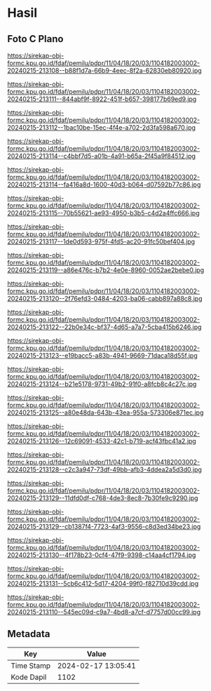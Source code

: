 # Hasil

## Foto C Plano

https://sirekap-obj-formc.kpu.go.id/fdaf/pemilu/pdpr/11/04/18/20/03/1104182003002-20240215-213108--b88f1d7a-66b9-4eec-8f2a-62830eb80920.jpg

https://sirekap-obj-formc.kpu.go.id/fdaf/pemilu/pdpr/11/04/18/20/03/1104182003002-20240215-213111--844abf9f-8922-451f-b657-398177b69ed9.jpg

https://sirekap-obj-formc.kpu.go.id/fdaf/pemilu/pdpr/11/04/18/20/03/1104182003002-20240215-213112--1bac10be-15ec-4f4e-a702-2d3fa598a670.jpg

https://sirekap-obj-formc.kpu.go.id/fdaf/pemilu/pdpr/11/04/18/20/03/1104182003002-20240215-213114--c4bbf7d5-a01b-4a91-b65a-2f45a9f84512.jpg

https://sirekap-obj-formc.kpu.go.id/fdaf/pemilu/pdpr/11/04/18/20/03/1104182003002-20240215-213114--fa416a8d-1600-40d3-b064-d07592b77c86.jpg

https://sirekap-obj-formc.kpu.go.id/fdaf/pemilu/pdpr/11/04/18/20/03/1104182003002-20240215-213115--70b55621-ae93-4950-b3b5-c4d2a4ffc666.jpg

https://sirekap-obj-formc.kpu.go.id/fdaf/pemilu/pdpr/11/04/18/20/03/1104182003002-20240215-213117--1de0d593-975f-4fd5-ac20-91fc50bef404.jpg

https://sirekap-obj-formc.kpu.go.id/fdaf/pemilu/pdpr/11/04/18/20/03/1104182003002-20240215-213119--a86e476c-b7b2-4e0e-8960-0052ae2bebe0.jpg

https://sirekap-obj-formc.kpu.go.id/fdaf/pemilu/pdpr/11/04/18/20/03/1104182003002-20240215-213120--2f76efd3-0484-4203-ba06-cabb897a88c8.jpg

https://sirekap-obj-formc.kpu.go.id/fdaf/pemilu/pdpr/11/04/18/20/03/1104182003002-20240215-213122--22b0e34c-bf37-4d65-a7a7-5cba415b6246.jpg

https://sirekap-obj-formc.kpu.go.id/fdaf/pemilu/pdpr/11/04/18/20/03/1104182003002-20240215-213123--e19bacc5-a83b-4941-9669-71daca18d55f.jpg

https://sirekap-obj-formc.kpu.go.id/fdaf/pemilu/pdpr/11/04/18/20/03/1104182003002-20240215-213124--b21e5178-9731-49b2-91f0-a8fcb8c4c27c.jpg

https://sirekap-obj-formc.kpu.go.id/fdaf/pemilu/pdpr/11/04/18/20/03/1104182003002-20240215-213125--a80e48da-643b-43ea-955a-573306e871ec.jpg

https://sirekap-obj-formc.kpu.go.id/fdaf/pemilu/pdpr/11/04/18/20/03/1104182003002-20240215-213126--12c69091-4533-42c1-b719-acf43fbc41a2.jpg

https://sirekap-obj-formc.kpu.go.id/fdaf/pemilu/pdpr/11/04/18/20/03/1104182003002-20240215-213128--c2c3a947-73df-49bb-afb3-4ddea2a5d3d0.jpg

https://sirekap-obj-formc.kpu.go.id/fdaf/pemilu/pdpr/11/04/18/20/03/1104182003002-20240215-213129--11dfd0df-c768-4de3-8ec8-7b30fe9c9290.jpg

https://sirekap-obj-formc.kpu.go.id/fdaf/pemilu/pdpr/11/04/18/20/03/1104182003002-20240215-213129--cb1387f4-7723-4af3-9556-c8d3ed34be23.jpg

https://sirekap-obj-formc.kpu.go.id/fdaf/pemilu/pdpr/11/04/18/20/03/1104182003002-20240215-213130--4f178b23-0cf4-47f9-9398-c14aa4cf1794.jpg

https://sirekap-obj-formc.kpu.go.id/fdaf/pemilu/pdpr/11/04/18/20/03/1104182003002-20240215-213131--5cb6c412-5d17-4204-99f0-f82710d39cdd.jpg

https://sirekap-obj-formc.kpu.go.id/fdaf/pemilu/pdpr/11/04/18/20/03/1104182003002-20240215-213110--545ec09d-c9a7-4bd8-a7cf-d7757d00cc99.jpg


## Metadata

| Key        | Value               |
| ---------- | ------------------- |
| Time Stamp | 2024-02-17 13:05:41 |
| Kode Dapil | 1102                |




